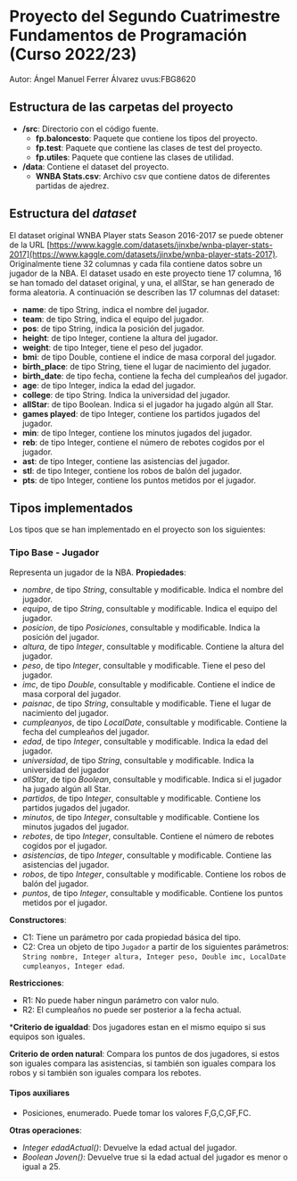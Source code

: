 # Proyecto del Segundo Cuatrimestre Fundamentos de Programación (Curso 2022/23)
Autor: Ángel Manuel Ferrer Álvarez   uvus:FBG8620


## Estructura de las carpetas del proyecto

* **/src**: Directorio con el código fuente.
  * **fp.baloncesto**: Paquete que contiene los tipos del proyecto.
  * **fp.test**: Paquete que contiene las clases de test del proyecto.
  * **fp.utiles**:  Paquete que contiene las clases de utilidad. 
* **/data**: Contiene el dataset del proyecto.
    * **WNBA Stats.csv**: Archivo csv que contiene datos de diferentes partidas de ajedrez.
    
## Estructura del *dataset*

El dataset original WNBA Player stats Season 2016-2017 se puede obtener de la URL [https://www.kaggle.com/datasets/jinxbe/wnba-player-stats-2017](https://www.kaggle.com/datasets/jinxbe/wnba-player-stats-2017). Originalmente tiene 32 columnas y cada fila contiene datos sobre un jugador de la NBA. El dataset usado en este proyecto tiene 17 columna, 16 se han tomado del dataset original, y una, el allStar, se han generado de forma aleatoria. A continuación se describen las 17 columnas del dataset:

* **name**: de tipo String,  indica el nombre del jugador.
* **team**: de tipo String, indica el equipo del jugador.
* **pos**: de tipo String, indica la posición del jugador.
* **height**: de tipo Integer, contiene la altura del jugador.
* **weight**: de tipo Integer, tiene el peso del jugador.
* **bmi**: de tipo Double, contiene el indice de masa corporal del jugador.
* **birth_place**: de tipo String, tiene el lugar de nacimiento del jugador. 
* **birth_date**: de tipo fecha, contiene la fecha del cumpleaños del jugador.
* **age**: de tipo Integer, indica la edad del jugador.
* **college**: de tipo String. Indica la universidad del jugador.
* **allStar**: de tipo Boolean. Indica si el jugador ha jugado algún all Star.
* **games played**: de tipo Integer, contiene los partidos jugados del jugador.
* **min**: de tipo Integer, contiene los minutos jugados del jugador.
* **reb**: de tipo Integer, contiene el número de rebotes cogidos por el jugador.
* **ast**: de tipo Integer, contiene las asistencias del jugador.
* **stl**: de tipo Integer, contiene los robos de balón del jugador.
* **pts**: de tipo Integer, contiene los puntos metidos por el jugador.




## Tipos implementados

Los tipos que se han implementado en el proyecto son los siguientes:

### Tipo Base - Jugador
Representa un jugador de la NBA.
**Propiedades**:

- _nombre_, de tipo _String_, consultable y modificable.  Indica el nombre del jugador.
- _equipo_, de tipo _String_, consultable y modificable. Indica el equipo del jugador.
- _posicion_, de tipo _Posiciones_, consultable y modificable. Indica la posición del jugador.
- _altura_, de tipo _Integer_, consultable y modificable. Contiene la altura del jugador.
- _peso_, de tipo _Integer_, consultable y modificable. Tiene el peso del jugador.
- _imc_, de tipo _Double_, consultable y modificable. Contiene el indice de masa corporal del jugador.
- _paisnac_, de tipo _String_, consultable y modificable. Tiene el lugar de nacimiento del jugador. 
- _cumpleanyos_, de tipo _LocalDate_, consultable y modificable. Contiene la fecha del cumpleaños del jugador.
- _edad_, de tipo _Integer_, consultable y modificable. Indica la edad del jugador.
- _universidad_, de tipo _String_, consultable y modificable. Indica la universidad del jugador
- _allStar_, de tipo _Boolean_, consultable y modificable. Indica si el jugador ha jugado algún all Star.
- _partidos_, de tipo _Integer_, consultable y modificable. Contiene los partidos jugados del jugador.
- _minutos_, de tipo _Integer_, consultable y modificable. Contiene los minutos jugados del jugador.
- _rebotes_, de tipo _Integer_, consultable. Contiene el número de rebotes cogidos por el jugador.
- _asistencias_, de tipo _Integer_, consultable y modificable. Contiene las asistencias del jugador.
- _robos_, de tipo _Integer_, consultable y modificable.  Contiene los robos de balón del jugador.
- _puntos_, de tipo _Integer_, consultable y modificable.  Contiene los puntos metidos por el jugador.


**Constructores**: 

- C1: Tiene un parámetro por cada propiedad básica del tipo.
- C2: Crea un objeto de tipo ```Jugador``` a partir de los siguientes parámetros: ```String nombre, Integer altura, Integer peso, Double imc, LocalDate cumpleanyos, Integer edad```.

**Restricciones**:
 
- R1: No puede haber ningun parámetro con valor nulo.
- R2: El cumpleaños no puede ser posterior a la fecha actual.

***Criterio de igualdad**: Dos jugadores estan en el mismo equipo si sus equipos son iguales.

**Criterio de orden natural**: Compara los puntos de dos jugadores, si estos son iguales compara las asistencias, si también son iguales compara los robos y si también son iguales compara los rebotes.

#### Tipos auxiliares

- Posiciones, enumerado. Puede tomar los valores F,G,C,GF,FC.

**Otras operaciones**:
- _Integer edadActual()_: Devuelve la edad actual del jugador.
- _Boolean Joven()_: Devuelve true si la edad actual del jugador es menor o igual a 25.



